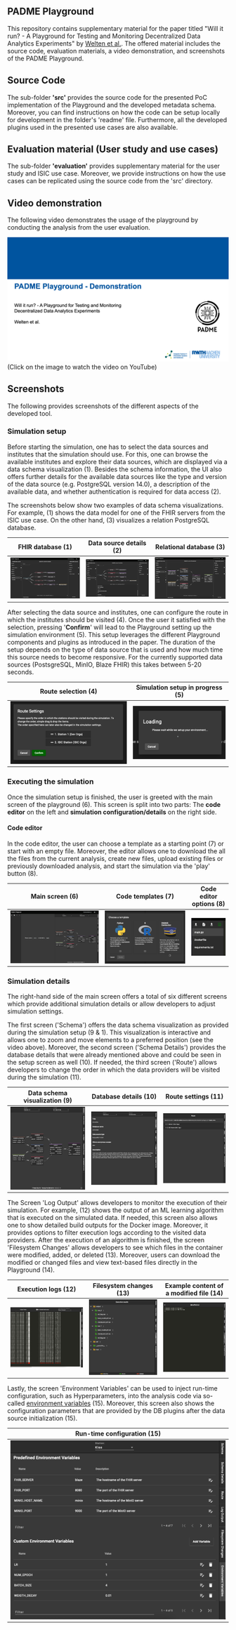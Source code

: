 ## PADME Playground

This repository contains supplementary material for the paper titled "Will it run? - A Playground for Testing and Monitoring Decentralized Data Analytics Experiments" by [Welten et al.](). The offered material includes the source code, evaluation materials, a video demonstration, and screenshots of the PADME Playground.

## Source Code
The sub-folder **'src'** provides the source code for the presented PoC implementation of the Playground and the developed metadata schema. Moreover, you can find instructions on how the code can be setup locally for development in the folder's 'readme' file. Furthermore, all the developed plugins used in the presented use cases are also available.

## Evaluation material (User study and use cases)

The sub-folder **'evaluation'** provides supplementary material for the user study and ISIC use case. Moreover, we provide instructions on how the use cases can be replicated using the source code from the 'src' directory.

## Video demonstration

The following video demonstrates the usage of the playground by conducting the analysis from the user evaluation.


[![Image](/img/thumbnail.png "PADME Playground Demonstration")](https://youtu.be/jVFgNsx9bfk)
(Click on the image to watch the video on YouTube)
## Screenshots

The following provides screenshots of the different aspects of the developed tool.

### Simulation setup

Before starting the simulation, one has to select the data sources and institutes that the simulation should use. For this, one can browse the available institutes and explore their data sources, which are displayed via a data schema visualization (1). Besides the schema information, the UI also offers further details for the available data sources like the type and version of the data source (e.g. PostgreSQL version 14.0), a description of the available data, and whether authentication is required for data access (2).

The screenshots below show two examples of data schema visualizations. For example, (1) shows the data model for one of the FHIR servers from the ISIC use case. On the other hand, (3) visualizes a relation PostgreSQL database.

FHIR database (1)            |  Data source details (2) | Relational database (3)
:-------------------------:|:-------------------------:|:-------------------------:
![Image](/img/setup/1.png "FHIR database visualization") |  ![Image](/img/setup/2.png "Data source details") | ![Image](/img/setup/3.png "Relational data source visualization")

After selecting the data source and institutes, one can configure the route in which the institutes should be visited (4). Once the user it satisfied with the selection, pressing '**Confirm**' will lead to the Playground setting up the simulation environment (5). This setup leverages the different Playground components and plugins as introduced in the paper. The duration of the setup depends on the type of data source that is used and how much time this source needs to become responsive. For the currently supported data sources (PostsgreSQL, MinIO, Blaze FHIR) this takes between 5-20 seconds. 

Route selection (4)            |  Simulation setup in progress (5)
:-------------------------:|:-------------------------:
![Image](/img/setup/4.png "Route selection") |  ![Image](/img/setup/5.png "Simulation setup in progress")

### Executing the simulation

Once the simulation setup is finished, the user is greeted with the main screen of the playground (6). This screen is split into two parts: The **code editor** on the left and **simulation configuration/details** on the right side.

#### Code editor

In the code editor, the user can choose a template as a starting point (7) or start with an empty file. Moreover, the editor allows one to download the all the files from the current analysis, create new files, upload existing files or previously downloaded analysis, and start the simulation via the 'play' button (8).

Main screen (6)            | Code templates (7) | Code editor options (8)
:-------------------------:|:-------------------------:|:-------------------------:
![Image](/img/execution/1.png "Main screen") |  ![Image](/img/execution/2.png "Available analysis templates") | ![Image](/img/execution/3.png "Code editor options")

### Simulation details

The right-hand side of the main screen offers a total of six different screens which provide additional simulation details or allow developers to adjust simulation settings.

The first screen ('Schema') offers the data schema visualization as provided during the simulation setup (9 & 1). This visualization is interactive and allows one to zoom and move elements to a preferred position (see the video above). Moreover, the second screen ('Schema Details') provides the database details that were already mentioned above and could be seen in the setup screen as well (10). If needed, the third screen ('Route') allows developers to change the order in which the data providers will be visited during the simulation (11).

Data schema visualization (9)            | Database details (10) | Route settings (11)
:-------------------------:|:-------------------------:|:-------------------------:
![Image](/img/execution/4.png "Data schema visualization") |  ![Image](/img/execution/5.png "Database details") | ![Image](/img/execution/6.png "Route settings")

The Screen 'Log Output' allows developers to monitor the execution of their simulation. For example, (12) shows the output of an ML learning algorithm that is executed on the simulated data. If needed, this screen also allows one to show detailed build outputs for the Docker image. Moreover, it provides options to filter execution logs according to the visited data providers. After the execution of an algorithm is finished, the screen 'Filesystem Changes' allows developers to see which files in the container were modified, added, or deleted (13). Moreover, users can download the modified or changed files and view text-based files directly in the Playground (14).


Execution logs (12)            | Filesystem changes (13) | Example content of a modified file (14)
:-------------------------:|:-------------------------:|:-------------------------:
![Image](/img/execution/7.png "Execution logs") |  ![Image](/img/execution/8.png "Filesystem changes") | ![Image](/img/execution/9.png "Example file output")

Lastly, the screen 'Environment Variables' can be used to inject run-time configuration, such as Hyperparameters, into the analysis code via so-called [environment variables](https://en.wikipedia.org/wiki/Environment_variable) (15). Moreover, this screen also shows the configuration parameters that are provided by the DB plugins after the data source initialization (15).


Run-time configuration (15)            |
:-------------------------:|
![Image](/img/execution/10.png "Runtime configuration") |
